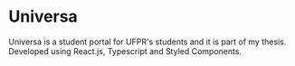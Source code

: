 # Universa

Universa is a student portal for UFPR's students and it is part of my thesis. Developed using React.js, Typescript and Styled Components.